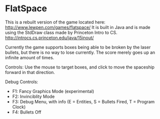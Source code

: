 FlatSpace
=========

This is a rebuilt version of the game located here: http://www.lewpen.com/games/flatspace/
It is built in Java and is made using the StdDraw class made by Princeton Intro to CS.
http://introcs.cs.princeton.edu/java/15inout/

Currently the game supports boxes being able to be broken by the laser bullets, but there is no way to lose currently.
The score merely goes up an infinite amount of times.

Controls:
Use the mouse to target boxes, and click to move the spaceship forward in that direction.

Debug Controls:
 - F1: Fancy Graphics Mode (experimental)
 - F2: Invinciblity Mode
 - F3: Debug Menu, with info (E = Entities, S = Bullets Fired, T = Program Clock)
 - F4: Bullets Off
